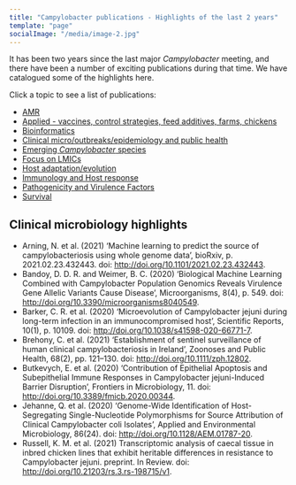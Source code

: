```yaml
---
title: "Campylobacter publications - Highlights of the last 2 years"
template: "page"
socialImage: "/media/image-2.jpg"
---
```

It has been two years since the last major *Campylobacter* meeting, and there have been a number of exciting publications during that time. We have catalogued some of the highlights here. 

Click a topic to see a list of publications:

* [AMR](/pages/literature/amr)
* [Applied - vaccines, control strategies, feed additives, farms, chickens](/pages/literature/applied)
* [Bioinformatics](/pages/literature/bioinformatics)
* [Clinical micro/outbreaks/epidemiology and public health](/pages/literature/clinical)
* [Emerging *Campylobacter* species](/pages/literature/emerging)
* [Focus on LMICs](/pages/literature/lmics)
* [Host adaptation/evolution](/pages/literature/evolution)
* [Immunology and Host response](/pages/literature/immunology)
* [Pathogenicity and Virulence Factors](/pages/literature/pathogenicity)
* [Survival](/pages/literature/survival)

## Clinical microbiology highlights
* Arning, N. et al. (2021) ‘Machine learning to predict the source of campylobacteriosis using whole genome data’, bioRxiv, p. 2021.02.23.432443. doi: http://doi.org/10.1101/2021.02.23.432443.
* Bandoy, D. D. R. and Weimer, B. C. (2020) ‘Biological Machine Learning Combined with Campylobacter Population Genomics Reveals Virulence Gene Allelic Variants Cause Disease’, Microorganisms, 8(4), p. 549. doi: http://doi.org/10.3390/microorganisms8040549.
* Barker, C. R. et al. (2020) ‘Microevolution of Campylobacter jejuni during long-term infection in an immunocompromised host’, Scientific Reports, 10(1), p. 10109. doi: http://doi.org/10.1038/s41598-020-66771-7.
* Brehony, C. et al. (2021) ‘Establishment of sentinel surveillance of human clinical campylobacteriosis in Ireland’, Zoonoses and Public Health, 68(2), pp. 121–130. doi: http://doi.org/10.1111/zph.12802.
* Butkevych, E. et al. (2020) ‘Contribution of Epithelial Apoptosis and Subepithelial Immune Responses in Campylobacter jejuni-Induced Barrier Disruption’, Frontiers in Microbiology, 11. doi: http://doi.org/10.3389/fmicb.2020.00344.
* Jehanne, Q. et al. (2020) ‘Genome-Wide Identification of Host-Segregating Single-Nucleotide Polymorphisms for Source Attribution of Clinical Campylobacter coli Isolates’, Applied and Environmental Microbiology, 86(24). doi: http://doi.org/10.1128/AEM.01787-20.
* Russell, K. M. et al. (2021) Transcriptomic analysis of caecal tissue in inbred chicken lines that exhibit heritable differences in resistance to Campylobacter jejuni. preprint. In Review. doi: http://doi.org/10.21203/rs.3.rs-198715/v1.

